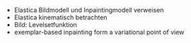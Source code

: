 - Elastica Bildmodell und Inpaintingmodell verweisen
- Elastica kinematisch betrachten
- Bild: Levelsetfunktion
- exemplar-based inpainting form a variational point of view
